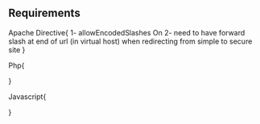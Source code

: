 Requirements
--------------


Apache Directive{
	1- allowEncodedSlashes  On
	2- need to have forward slash at end of url (in virtual host) when redirecting from simple to secure site
}


Php{
	
}



Javascript{
	
}

